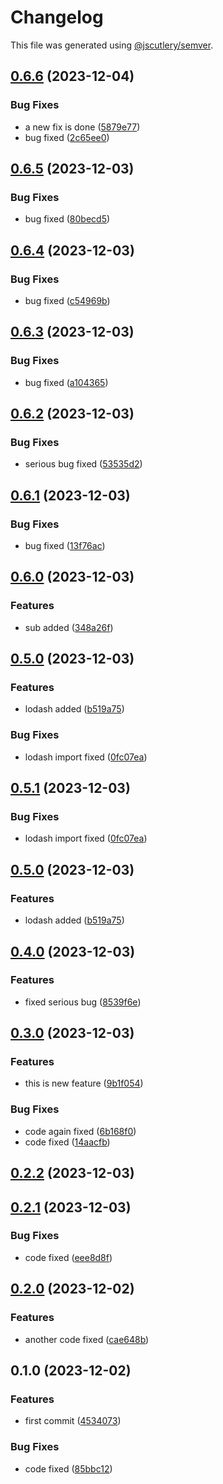 # Changelog

This file was generated using [@jscutlery/semver](https://github.com/jscutlery/semver).

## [0.6.6](https://github.com/AvinashDhillor/adtestlib/compare/first-package-common-lib-0.6.5...first-package-common-lib-0.6.6) (2023-12-04)


### Bug Fixes

* a new fix is done ([5879e77](https://github.com/AvinashDhillor/adtestlib/commit/5879e772a44c2ea90360cf59926a8b462a7f8020))
* bug fixed ([2c65ee0](https://github.com/AvinashDhillor/adtestlib/commit/2c65ee0e5adec943bf17476c8e9914f89a0f92c1))

## [0.6.5](https://github.com/AvinashDhillor/adtestlib/compare/first-package-common-lib-0.6.4...first-package-common-lib-0.6.5) (2023-12-03)


### Bug Fixes

* bug fixed ([80becd5](https://github.com/AvinashDhillor/adtestlib/commit/80becd584ff483826d86ba016082d4119d47649c))

## [0.6.4](https://github.com/AvinashDhillor/adtestlib/compare/first-package-common-lib-0.6.3...first-package-common-lib-0.6.4) (2023-12-03)


### Bug Fixes

* bug fixed ([c54969b](https://github.com/AvinashDhillor/adtestlib/commit/c54969ba64d52917ae3535f31e7333933287f493))

## [0.6.3](https://github.com/AvinashDhillor/adtestlib/compare/first-package-common-lib-0.6.2...first-package-common-lib-0.6.3) (2023-12-03)


### Bug Fixes

* bug fixed ([a104365](https://github.com/AvinashDhillor/adtestlib/commit/a104365b0a07d954f5b2e9c92865666e6abf1615))

## [0.6.2](https://github.com/AvinashDhillor/adtestlib/compare/first-package-common-lib-0.6.1...first-package-common-lib-0.6.2) (2023-12-03)


### Bug Fixes

* serious bug fixed ([53535d2](https://github.com/AvinashDhillor/adtestlib/commit/53535d256d6864a06e044e86206df09fe42627b8))

## [0.6.1](https://github.com/AvinashDhillor/adtestlib/compare/first-package-common-lib-0.6.0...first-package-common-lib-0.6.1) (2023-12-03)


### Bug Fixes

* bug fixed ([13f76ac](https://github.com/AvinashDhillor/adtestlib/commit/13f76ac174ac258cbb907582d6cd6b52d425b46f))

## [0.6.0](https://github.com/AvinashDhillor/adtestlib/compare/first-package-common-lib-0.5.0...first-package-common-lib-0.6.0) (2023-12-03)


### Features

* sub added ([348a26f](https://github.com/AvinashDhillor/adtestlib/commit/348a26fc5eab82e96f4d7e53d4072cce855ac33d))

## [0.5.0](https://github.com/AvinashDhillor/adtestlib/compare/first-package-common-lib-0.4.0...first-package-common-lib-0.5.0) (2023-12-03)


### Features

* lodash added ([b519a75](https://github.com/AvinashDhillor/adtestlib/commit/b519a7574f94e4f50816ed9217a371ace842e9d4))


### Bug Fixes

* lodash import fixed ([0fc07ea](https://github.com/AvinashDhillor/adtestlib/commit/0fc07ea1a8098c268570b092ff5c3e03f549be0b))

## [0.5.1](https://github.com/AvinashDhillor/adtestlib/compare/first-package-common-lib-0.5.0...first-package-common-lib-0.5.1) (2023-12-03)


### Bug Fixes

* lodash import fixed ([0fc07ea](https://github.com/AvinashDhillor/adtestlib/commit/0fc07ea1a8098c268570b092ff5c3e03f549be0b))

## [0.5.0](https://github.com/AvinashDhillor/adtestlib/compare/first-package-common-lib-0.4.0...first-package-common-lib-0.5.0) (2023-12-03)


### Features

* lodash added ([b519a75](https://github.com/AvinashDhillor/adtestlib/commit/b519a7574f94e4f50816ed9217a371ace842e9d4))

## [0.4.0](https://github.com/AvinashDhillor/adtestlib/compare/first-package-common-lib-0.3.0...first-package-common-lib-0.4.0) (2023-12-03)


### Features

* fixed serious bug ([8539f6e](https://github.com/AvinashDhillor/adtestlib/commit/8539f6e25deab01b173d9dec94b1a4ec11cbe4e9))

## [0.3.0](https://github.com/AvinashDhillor/adtestlib/compare/first-package-common-lib-0.2.2...first-package-common-lib-0.3.0) (2023-12-03)


### Features

* this is new feature ([9b1f054](https://github.com/AvinashDhillor/adtestlib/commit/9b1f0542e6c8f4b0eee472407b7b5dbdfcf2b910))


### Bug Fixes

* code again fixed ([6b168f0](https://github.com/AvinashDhillor/adtestlib/commit/6b168f05addd21b501aadb319eb9e88791bf51bb))
* code fixed ([14aacfb](https://github.com/AvinashDhillor/adtestlib/commit/14aacfbac9f2d0dd889ea5d1c0a71fba70511a89))

## [0.2.2](https://github.com/AvinashDhillor/adtestlib/compare/first-package-common-lib-0.2.1...first-package-common-lib-0.2.2) (2023-12-03)

## [0.2.1](https://github.com/AvinashDhillor/adtestlib/compare/first-package-common-lib-0.2.0...first-package-common-lib-0.2.1) (2023-12-03)


### Bug Fixes

* code fixed ([eee8d8f](https://github.com/AvinashDhillor/adtestlib/commit/eee8d8ff813b882aa6e52aa8d2d764ceecb49733))

## [0.2.0](https://github.com/AvinashDhillor/adtestlib/compare/first-package-common-lib-0.1.0...first-package-common-lib-0.2.0) (2023-12-02)


### Features

* another code fixed ([cae648b](https://github.com/AvinashDhillor/adtestlib/commit/cae648b326309b85ce1fa0849484cdb00ec4bbef))

## 0.1.0 (2023-12-02)


### Features

* first commit ([4534073](https://github.com/AvinashDhillor/adtestlib/commit/453407333ab71dcdbb3364e696d637542df9cd6a))


### Bug Fixes

* code fixed ([85bbc12](https://github.com/AvinashDhillor/adtestlib/commit/85bbc1272b4a460b492e6517ecb4fa8136def6d2))
